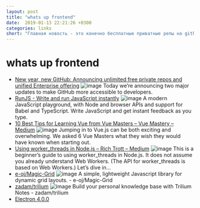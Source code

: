 ```yaml
---
layout: post
title: "whats up frontend"
date:  2019-01-13 22:21:26 +0300
categories: links
short: "Главная новость - это конечно бесплатные приватные репы на github. я почти уже перенес все что можно было с битбакета. Интересная либа-песочница(RunJS) для быстрых примеров/игр, может быть разработки собственного jsbin. 10 лучших советов по разработке VueJS от Vue мастеров. Научитесь использовать worker_threads в NodeJs. Не уверен, что супер полезно, но может пригодится JS либа для создания динамических grid лейаутов. Хотите создать собственную базу знаний/систему заметок - Trillium вам в помощь. А, ну да - Electron 4.0.0 вышел - меня больше всего зацепила история с доступом к панели about, и форсированный тротлинг при необходимости, когда приложение работает в фоне."
---
```



# whats up frontend

- [New year, new GitHub: Announcing unlimited free private repos and unified Enterprise offering](https://blog.github.com/2019-01-07-new-year-new-github/) ![image](https://user-images.githubusercontent.com/29592817/50617660-f393df00-0eb3-11e9-85ac-3e2d344acb10.png) Today we’re announcing two major updates to make GitHub more accessible to developers.
- [RunJS - Write and run JavaScript instantly](https://projects.lukehaas.me/runjs/) ![image](https://projects.lukehaas.me/runjs/images/icon.png) A modern JavaScript playground, with Node and browser APIs and support for Babel and TypeScript. Write JavaScript and get instant feedback as you type.
- [10 Best Tips for Learning Vue from Vue Masters – Vue Mastery – Medium](https://medium.com/vue-mastery/10-best-tips-for-learning-vue-from-vue-masters-a21c794b1e6e) ![image](https://cdn-images-1.medium.com/max/1200/1*XRzDO0hdmXGQw_CmNvrL3w.jpeg) Jumping in to Vue.js can be both exciting and overwhelming. We asked 6 Vue Masters what they wish they would have known when starting out.
- [Using worker_threads in Node.js – Rich Trott – Medium](https://medium.com/@Trott/using-worker-threads-in-node-js-80494136dbb6) ![image](https://cdn-images-1.medium.com/max/1200/0*Ha-ltaytjOAbQKhH) This is a beginner’s guide to using worker_threads in Node.js. It does not assume you already understand Web Workers. (The API for worker_threads is based on Web Workers.) Let’s dive in…
- [e-oj/Magic-Grid](https://github.com/e-oj/Magic-Grid) ![image](https://avatars0.githubusercontent.com/u/9700116?s=400&v=4) A simple, lightweight Javascript library for dynamic grid layouts. - e-oj/Magic-Grid
- [zadam/trilium](https://github.com/zadam/trilium) ![image](https://avatars2.githubusercontent.com/u/617641?s=400&v=4) Build your personal knowledge base with Trilium Notes - zadam/trilium
- [Electron 4.0.0](https://electronjs.org/blog/electron-4-0) 
